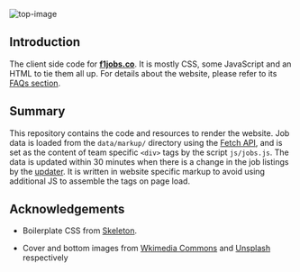 ![top-image](https://user-images.githubusercontent.com/29029116/43997345-f10bc6a0-9df5-11e8-9212-c7e0134ce36f.png)

## Introduction

The client side code for **[f1jobs.co](https://f1jobs.co)**. It is mostly CSS, some JavaScript and an HTML to tie them all up. For details about the website, please refer to its [FAQs section](https://f1jobs.co/#faqs).

## Summary

This repository contains the code and resources to render the website. Job data is loaded from the `data/markup/` directory using the [Fetch API](https://developer.mozilla.org/en-US/docs/Web/API/Fetch_API), and is set as the content of team specific `<div>` tags by the script `js/jobs.js`. The data is updated within 30 minutes when there is a change in the job listings by the [updater](https://github.com/F1Jobs/updater). It is written in website specific markup to avoid using additional JS to assemble the tags on page load.

## Acknowledgements

* Boilerplate CSS from [Skeleton](http://getskeleton.com/).

* Cover and bottom images from [Wkimedia Commons](https://commons.wikimedia.org/wiki/File:F1-composite-NEW.png) and [Unsplash](https://unsplash.com/photos/ECju13NcBzg) respectively
